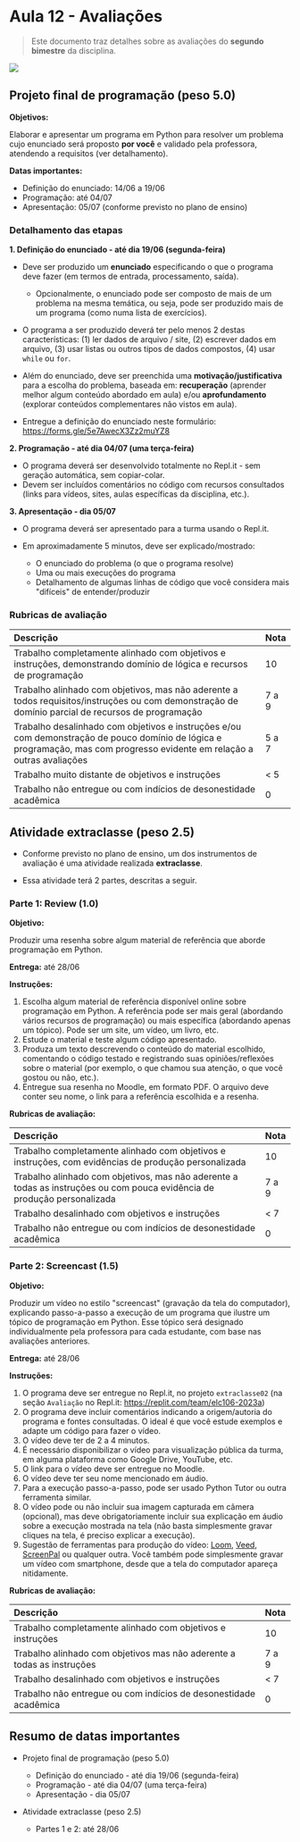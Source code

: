 <!--
author:   Andrea Charão

email:    andrea@inf.ufsm.br

version:  0.0.1

language: PT-BR

narrator: Brazilian Portuguese Female

comment:  Material de apoio para a disciplina
          ELC106 - Algoritmo e Programação,
          da Universidade Federal de Santa Maria

translation: English  translations/English.md

-->
<!--
nvm use v14.21.1
liascript-devserver --input README.md --port 3001 --live
link:     https://cdn.jsdelivr.net/gh/liascript/custom-style/custom.min.css
          https://cdn.jsdelivr.net/gh/andreainfufsm/elc106-2023a/classes/12/custom.css

-->


# Aula 12 - Avaliações


> Este documento traz detalhes sobre as avaliações do **segundo bimestre** da disciplina.


![](https://img.freepik.com/free-vector/appointment-booking-with-smartphone_23-2148567979.jpg)


## Projeto final de programação (peso 5.0)


**Objetivos:**

Elaborar e apresentar um programa em Python para resolver um problema cujo enunciado será proposto **por você** e validado pela professora, atendendo a requisitos (ver detalhamento).

**Datas importantes:** 

- Definição do enunciado: 14/06 a 19/06
- Programação: até 04/07
- Apresentação: 05/07 (conforme previsto no plano de ensino)

### Detalhamento das etapas

**1. Definição do enunciado - até dia 19/06 (segunda-feira)**

- Deve ser produzido um **enunciado** especificando o que o programa deve fazer (em termos de entrada, processamento, saída).  

  - Opcionalmente, o enunciado pode ser composto de mais de um problema na mesma temática, ou seja, pode ser produzido mais de um programa (como numa lista de exercícios).  

- O programa a ser produzido deverá ter pelo menos 2 destas características: (1) ler dados de arquivo / site, (2) escrever dados em arquivo, (3) usar listas ou outros tipos de dados compostos, (4) usar `while` ou `for`. 

- Além do enunciado, deve ser preenchida uma **motivação/justificativa** para a escolha do problema, baseada em: **recuperação** (aprender melhor algum conteúdo abordado em aula) e/ou **aprofundamento** (explorar conteúdos complementares não vistos em aula). 

- Entregue a definição do enunciado neste formulário: https://forms.gle/5e7AwecX3Zz2muYZ8


**2. Programação - até dia 04/07 (uma terça-feira)** 

- O programa deverá ser desenvolvido totalmente no Repl.it - sem geração automática, sem copiar-colar.
- Devem ser incluídos comentários no código com recursos consultados (links para vídeos, sites, aulas específicas da disciplina, etc.).
   

**3. Apresentação - dia 05/07**

- O programa deverá ser apresentado para a turma usando o Repl.it.
- Em aproximadamente 5 minutos, deve ser explicado/mostrado:

  - O enunciado do problema (o que o programa resolve)
  - Uma ou mais execuções do programa
  - Detalhamento de algumas linhas de código que você considera mais "difíceis" de entender/produzir
  

### Rubricas de avaliação


<!-- data-type="none" -->
| Descrição   | Nota   |
| :--------- | :--------- |
| Trabalho completamente alinhado com objetivos e instruções, demonstrando domínio de lógica e recursos de programação | 10 |
| Trabalho alinhado com objetivos, mas não aderente a todos requisitos/instruções ou com demonstração de domínio parcial de recursos de programação  | 7 a 9 |
| Trabalho desalinhado com objetivos e instruções e/ou com demonstração de pouco domínio de lógica e programação, mas com progresso evidente em relação a outras avaliações  | 5 a 7 |
| Trabalho muito distante de objetivos e instruções  | < 5  |
| Trabalho não entregue ou com indícios de desonestidade acadêmica   | 0 |





## Atividade extraclasse (peso 2.5)

- Conforme previsto no plano de ensino, um dos instrumentos de avaliação é uma atividade realizada **extraclasse**.

- Essa atividade terá 2 partes, descritas a seguir.



### Parte 1: Review (1.0)

**Objetivo:** 

Produzir uma resenha sobre algum material de referência que aborde programação em Python.

**Entrega:** até 28/06

**Instruções:**

1. Escolha algum material de referência disponível online sobre programação em Python. A referência pode ser mais geral (abordando vários recursos de programação) ou mais específica (abordando apenas um tópico). Pode ser um site, um vídeo, um livro, etc. 
2. Estude o material e teste algum código apresentado.
3. Produza um texto descrevendo o conteúdo do material escolhido, comentando o código testado e registrando suas opiniões/reflexões sobre o material (por exemplo, o que chamou sua atenção, o que você gostou ou não, etc.).
4. Entregue sua resenha no Moodle, em formato PDF. O arquivo deve conter seu nome, o link para a referência escolhida e a resenha.


**Rubricas de avaliação:**


<!-- data-type="none" -->
| Descrição   | Nota   |
| :--------- | :--------- |
| Trabalho completamente alinhado com objetivos e instruções, com evidências de produção personalizada  | 10 |
| Trabalho alinhado com objetivos, mas não aderente a todas as instruções ou com pouca evidência de produção personalizada | 7 a 9 |
| Trabalho desalinhado com objetivos e instruções  | < 7 |
| Trabalho não entregue ou com indícios de desonestidade acadêmica  | 0 |






### Parte 2: Screencast (1.5)



**Objetivo:** 

Produzir um vídeo no estilo "screencast" (gravação da tela do computador), explicando passo-a-passo a execução de um programa que ilustre um tópico de programação em Python. Esse tópico será designado individualmente pela professora para cada estudante, com base nas avaliações anteriores.

**Entrega:** até 28/06

**Instruções:**

1. O programa deve ser entregue no Repl.it, no projeto `extraclasse02` (na seção `Avaliação` no Repl.it: https://replit.com/team/elc106-2023a) 
2. O programa deve incluir comentários indicando a origem/autoria do programa e fontes consultadas. O ideal é que você estude exemplos e adapte um código para fazer o vídeo.
3. O vídeo deve ter de 2 a 4 minutos.
4. É necessário disponibilizar o vídeo para visualização pública da turma, em alguma plataforma como Google Drive, YouTube, etc.
5. O link para o vídeo deve ser entregue no Moodle.
6. O vídeo deve ter seu nome mencionado em áudio.
7. Para a execução passo-a-passo, pode ser usado Python Tutor ou outra ferramenta similar.
8. O vídeo pode ou não incluir sua imagem capturada em câmera (opcional), mas deve obrigatoriamente incluir sua explicação em áudio sobre a execução mostrada na tela (não basta simplesmente gravar cliques na tela, é preciso explicar a execução).
9. Sugestão de ferramentas para produção do vídeo: [Loom](http://www.loom.com), [Veed](https://www.veed.io), [ScreenPal](https://screenpal.com) ou qualquer outra. Você também pode simplesmente gravar um vídeo com smartphone, desde que a tela do computador apareça nitidamente.




**Rubricas de avaliação:**

<!-- data-type="none" -->
| Descrição   | Nota   |
| :--------- | :--------- |
| Trabalho completamente alinhado com objetivos e instruções   | 10 |
| Trabalho alinhado com objetivos mas não aderente a todas as instruções  | 7 a 9 |
| Trabalho desalinhado com objetivos e instruções   | < 7 |
| Trabalho não entregue ou com indícios de desonestidade acadêmica   | 0 |



## Resumo de datas importantes

- Projeto final de programação (peso 5.0)

  - Definição do enunciado - até dia 19/06 (segunda-feira)
  - Programação - até dia 04/07 (uma terça-feira)
  - Apresentação - dia 05/07

- Atividade extraclasse (peso 2.5)

  - Partes 1 e 2: até 28/06
  


  